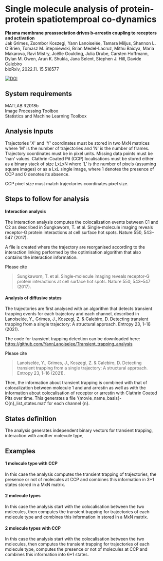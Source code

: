 # Single molecule analysis of protein-protein spatiotemproal co-dynamics
**Plasma membrane preassociation drives b-arrestin coupling to receptors and activation**  
Jak Grimes, Zsombor Koszegi, Yann Lanoiselée, Tamara Miljus, Shannon L. O’Brien, Tomasz M. Stepniewski, Brian Medel-Lacruz, Mithu Baidya, Maria Makarova, Ravi Mistry, Joëlle Goulding, Julia Drube, Carsten Hoffmann, Dylan M. Owen, Arun K. Shukla, Jana Selent, Stephen J. Hill, Davide Calebiro  
bioRxiv, 2022.11. 15.516577

[![DOI](https://zenodo.org/badge/570954506.svg)](https://zenodo.org/badge/latestdoi/570954506)

## System requirements
MATLAB R2018b  
Image Processing Toolbox  
Statistics and Machine Learning Toolbox

## Analysis Inputs
Trajectories 'X' and 'Y' coordinates must be stored in two MxN matrices where 'M' is the number of trajectories and 'N' is the number of frames. Trajectory coordinates must be in pixel units. Missing data points must be 'nan' values.
Clathrin-Coated Pit (CCP) localisations must be stored either as a binary stack of size LxLxN where 'L' is the number of pixels (assuming square images) or as a LxL single image, where 1 denotes the presence of CCP and 0 denotes its absence.

CCP pixel size must match trajectories coordinates pixel size.

## Steps to follow for analysis

#### Interaction analysis
The interaction analysis computes the colocalization events between C1 and C2 as described in Sungkaworn, T. et al. Single-molecule imaging reveals receptor-G protein interactions at cell surface hot spots. Nature 550, 543–547 (2017).

A file is created  where the trajectory are reorganised according to the interaction linking performed by the optimisation algorithm that also contains the interaction information.

Please cite 
>Sungkaworn, T. et al. Single-molecule imaging reveals receptor-G protein interactions at cell surface hot spots. Nature 550, 543–547 (2017).

#### Analysis of diffusive states
The trajectories are first analysed with an algorithm that detects transient trapping events for each trajectory and each channel, described in Lanoiselée, Y., Grimes, J., Koszegi, Z. & Calebiro, D. Detecting transient trapping from a single trajectory: A structural approach. Entropy 23, 1–16 (2021). 

The code for transient trapping detection can be downloaded here: 
https://github.com/YannLanoiselee/Transient_trapping_analysis

Please cite 
>Lanoiselée, Y., Grimes, J., Koszegi, Z. & Calebiro, D. Detecting transient trapping from a single trajectory: A structural approach. Entropy 23, 1–16 (2021).

Then, the information about transient trapping is combined with that of colocalization between molecule 1 and and arrestin as well as with the information about colocalisation of receptor or arrestin with Clathrin Coated Pits over time. This generates a file ‘{movie_name_basis}-C{n}_list_states.mat’ for each channel {n}.

## States definition 
The analysis generates independent binary vectors for transient trapping, interaction with another molecule type,   
## Examples

#### 1 molecule type with CCP
In this case the analysis computes the transient trapping of trajectories, the presence or not of molecules at CCP and combines this information in 3+1 states stored in a MxN matrix. 

#### 2 molecule types

In this case the analysis start with the colocalisation between the two molecules, then computes the transient trapping for trajectories of each molecule type and combines this information in stored in a MxN matrix. 

#### 2 molecule types with CCP

In this case the analysis start with the colocalisation between the two molecules, then computes the transient trapping for trajectories of each molecule type, computes the presence or not of molecules at CCP and combines this information into 6+1 states. 

